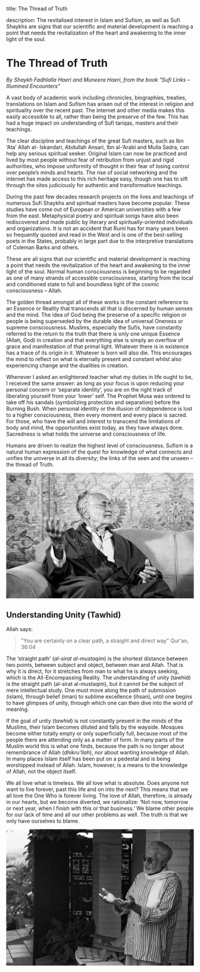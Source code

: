 title: The Thread of Truth

description: The revitalised interest in Islam and Sufism, as well as Sufi Shaykhs are signs that our scientific and material development is reaching a point that needs the revitalization of the heart and awakening to the inner light of the soul.

# The Thread of Truth

_By Shaykh Fadhlalla Haeri and Muneera Haeri, from the book "Sufi Links – Illumined Encounters"_

A vast body of academic work including chronicles, biographies, treaties, translations on Islam and Sufism has arisen out of the interest in religion and spirituality over the recent past. The internet and other media makes this easily accessible to all, rather than being the preserve of the few. This has had a huge impact on understanding of Sufi tariqas, masters and their teachings.

The clear discipline and teachings of the great Sufi masters, such as Ibn ‘Ata’ Allah al- Iskandari, Abdullah Ansari, Ibn al-‘Arabi and Mulla Sadra, can help any serious spiritual seeker. Original Islam can now be practiced and lived by most people without fear of retribution from unjust and rigid authorities, who impose uniformity of thought in their fear of losing control over people’s minds and hearts. The rise of social networking and the internet has made access to this rich heritage easy, though one has to sift through the sites judiciously for authentic and transformative teachings.

During the past few decades research projects on the lives and teachings of numerous Sufi Shaykhs and spiritual masters have become popular. These studies have come out of European or American universities with a few from the east. Metaphysical poetry and spiritual songs have also been rediscovered and made public by literary and spiritually-oriented individuals and organizations. It is not an accident that Rumi has for many years been so frequently quoted and read in the West and is one of the best-selling poets in the States, probably in large part due to the interpretive translations of Coleman Barks and others.

These are all signs that our scientific and material development is reaching a point that needs the revitalization of the heart and awakening to the inner light of the soul. Normal human consciousness is beginning to be regarded as one of many strands of accessible consciousness, starting from the local and conditioned state to full and boundless light of the cosmic consciousness – Allah.

The golden thread amongst all of these works is the constant reference to an Essence or Reality that transcends all that is discerned by human senses and the mind. The idea of God being the preserve of a specific religion or people is being superseded by the durable idea of universal Oneness or supreme consciousness. Muslims, especially the Sufis, have constantly referred to the return to the truth that there is only one unique Essence (Allah, God) in creation and that everything else is simply an overflow of grace and manifestation of that primal light. Whatever there is in existence has a trace of its origin in it. Whatever is born will also die. This encourages the mind to reflect on what is eternally present and constant whilst also experiencing change and the dualities in creation.

Whenever I asked an enlightened teacher what my duties in life ought to be, I received the same answer: as long as your focus is upon reducing your personal concern or ‘separate identity’, you are on the right track of liberating yourself from your ‘lower’ self. The Prophet Musa was ordered to take off his sandals (symbolizing protection and separation) before the Burning Bush. When personal identity or the illusion of independence is lost to a higher consciousness, then every moment and every place is sacred. For those, who have the will and interest to transcend the limitations of body and mind, the opportunities exist today, as they have always done. Sacredness is what holds the universe and consciousness of life.

Humans are driven to realize the highest level of consciousness. Sufism is a natural human expression of the quest for knowledge of what connects and unifies the universe in all its diversity; the links of the seen and the unseen – the thread of Truth.

![Thread of Truth](./img/sfh_thread_truth.jpg)

## Understanding Unity (Tawhid)

Allah says:

> "You are certainly on a clear path, a straight and direct way" Qur'an, 36:04 

The ‘straight path’ (_al-sirat al-mustaqim_) is the shortest distance between two points, between subject and object, between man and Allah. That is why it is direct, for it stretches from man to what he is always seeking, which is the All-Encompassing Reality. The understanding of unity (tawhid) is the straight path (al-sirat al-mustaqim), but it cannot be the subject of mere intellectual study. One must move along the path of submission (islam), through belief (iman) to sublime excellence (ihsan), until one begins to have glimpses of unity, through which one can then dive into the world of meaning.

If the goal of unity (_tawhid_) is not constantly present in the minds of the Muslims, their Islam becomes diluted and falls by the wayside. Mosques become either totally empty or only superficially full, because most of the people there are attending only as a matter of form. In many parts of the Muslim world this is what one finds, because the path is no longer about remembrance of Allah (_dhikru’llah_), nor about wanting knowledge of Allah. In many places Islam itself has been put on a pedestal and is being worshipped instead of Allah. Islam, however, is a means to the knowledge of Allah, not the object itself.

We all love what is timeless. We all love what is absolute. Does anyone not want to live forever, past this life and on into the next? This means that we all love the One Who is forever living. The love of Allah, therefore, is already in our hearts, but we become diverted, we rationalize: ‘Not now, tomorrow or next year, when I finish with this or that business.’ We blame other people for our lack of time and all our other problems as well. The truth is that we only have ourselves to blame.

![Blame yourself](./img/sfh_blame.jpg)